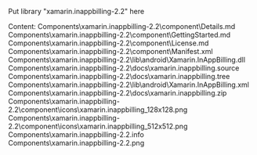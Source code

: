 Put library "xamarin.inappbilling-2.2" here

Content:
Components\xamarin.inappbilling-2.2\component\Details.md
Components\xamarin.inappbilling-2.2\component\GettingStarted.md
Components\xamarin.inappbilling-2.2\component\License.md
Components\xamarin.inappbilling-2.2\component\Manifest.xml
Components\xamarin.inappbilling-2.2\lib\android\Xamarin.InAppBilling.dll
Components\xamarin.inappbilling-2.2\docs\xamarin.inappbilling.source
Components\xamarin.inappbilling-2.2\docs\xamarin.inappbilling.tree
Components\xamarin.inappbilling-2.2\lib\android\Xamarin.InAppBilling.xml
Components\xamarin.inappbilling-2.2\docs\xamarin.inappbilling.zip
Components\xamarin.inappbilling-2.2\component\icons\xamarin.inappbilling_128x128.png
Components\xamarin.inappbilling-2.2\component\icons\xamarin.inappbilling_512x512.png
Components\xamarin.inappbilling-2.2.info
Components\xamarin.inappbilling-2.2.png